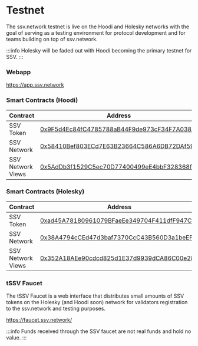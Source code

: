 # Testnet

The ssv.network testnet is live on the Hoodi and Holesky networks with the goal of serving as a testing environment for protocol development and for teams building on top of ssv.network.

:::info
Holesky will be faded out with Hoodi becoming the primary testnet for SSV.
:::

### Webapp

https://app.ssv.network

### Smart Contracts (Hoodi)

| **Contract**      | **Address**                                                                                                                   |
| ----------------- | ----------------------------------------------------------------------------------------------------------------------------- |
| SSV Token         | [0x9F5d4Ec84fC4785788aB44F9de973cF34F7A038e](https://hoodi.etherscan.io/address/0x9F5d4Ec84fC4785788aB44F9de973cF34F7A038e) |
| SSV Network       | [0x58410Bef803ECd7E63B23664C586A6DB72DAf59c](https://hoodi.etherscan.io/address/0x58410Bef803ECd7E63B23664C586A6DB72DAf59c) |
| SSV Network Views | [0x5AdDb3f1529C5ec70D77400499eE4bbF328368fe](https://hoodi.etherscan.io/address/0x5AdDb3f1529C5ec70D77400499eE4bbF328368fe) |

### Smart Contracts (Holesky)

| **Contract**      | **Address**                                                                                                                   |
| ----------------- | ----------------------------------------------------------------------------------------------------------------------------- |
| SSV Token         | [0xad45A78180961079BFaeEe349704F411dfF947C6](https://holesky.etherscan.io/address/0xad45A78180961079BFaeEe349704F411dfF947C6) |
| SSV Network       | [0x38A4794cCEd47d3baf7370CcC43B560D3a1beEFA](https://holesky.etherscan.io/address/0x38A4794cCEd47d3baf7370CcC43B560D3a1beEFA) |
| SSV Network Views | [0x352A18AEe90cdcd825d1E37d9939dCA86C00e281](https://holesky.etherscan.io/address/0x352A18AEe90cdcd825d1E37d9939dCA86C00e281) |

### tSSV Faucet <a href="#id-652a6sxy0wse" id="id-652a6sxy0wse"></a>

The tSSV Faucet is a web interface that distributes small amounts of SSV tokens on the Holesky (and Hoodi soon) network for validators registration to the ssv.network and testing purposes.

https://faucet.ssv.network/

:::info
Funds received through the SSV faucet are not real funds and hold no value.
:::